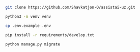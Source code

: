 ```bash
git clone https://github.com/Shavkatjon-O/assistai-uz.git
```

```bash
python3 -m venv venv
```

```bash
cp .env.example .env
```

```bash
pip install -r requirements/develop.txt
```

```bash
python manage.py migrate
```